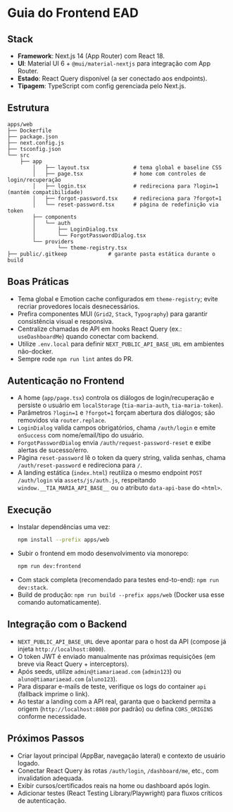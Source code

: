 # Guia do Frontend EAD

## Stack
- **Framework**: Next.js 14 (App Router) com React 18.
- **UI**: Material UI 6 + `@mui/material-nextjs` para integração com App Router.
- **Estado**: React Query disponível (a ser conectado aos endpoints).
- **Tipagem**: TypeScript com config gerenciada pelo Next.js.

## Estrutura
```
apps/web
├── Dockerfile
├── package.json
├── next.config.js
├── tsconfig.json
└── src
    ├── app
        │   ├── layout.tsx              # tema global e baseline CSS
        │   ├── page.tsx                # home com controles de login/recuperação
        │   ├── login.tsx               # redireciona para ?login=1 (mantém compatibilidade)
        │   ├── forgot-password.tsx     # redireciona para ?forgot=1
        │   └── reset-password.tsx      # página de redefinição via token
        ├── components
        │   └── auth
        │       ├── LoginDialog.tsx
        │       └── ForgotPasswordDialog.tsx
        └── providers
                └── theme-registry.tsx
├── public/.gitkeep             # garante pasta estática durante o build
```

## Boas Práticas
- Tema global e Emotion cache configurados em `theme-registry`; evite recriar provedores locais desnecessários.
- Prefira componentes MUI (`Grid2`, `Stack`, `Typography`) para garantir consistência visual e responsiva.
- Centralize chamadas de API em hooks React Query (ex.: `useDashboardMe`) quando conectar com backend.
- Utilize `.env.local` para definir `NEXT_PUBLIC_API_BASE_URL` em ambientes não-docker.
- Sempre rode `npm run lint` antes do PR.

## Autenticação no Frontend
- A home (`app/page.tsx`) controla os diálogos de login/recuperação e persiste o usuário em `localStorage` (`tia-maria-auth`, `tia-maria-token`).
- Parâmetros `?login=1` e `?forgot=1` forçam abertura dos diálogos; são removidos via `router.replace`.
- `LoginDialog` valida campos obrigatórios, chama `/auth/login` e emite `onSuccess` com nome/email/tipo do usuário.
- `ForgotPasswordDialog` envia `/auth/request-password-reset` e exibe alertas de sucesso/erro.
- Página `reset-password` lê o token da query string, valida senhas, chama `/auth/reset-password` e redireciona para `/`.
- A landing estática (`index.html`) reutiliza o mesmo endpoint `POST /auth/login` via `assets/js/auth.js`, respeitando `window.__TIA_MARIA_API_BASE__` ou o atributo `data-api-base` do `<html>`.

## Execução
- Instalar dependências uma vez:
    ```bash
    npm install --prefix apps/web
    ```
- Subir o frontend em modo desenvolvimento via monorepo:
    ```bash
    npm run dev:frontend
    ```
- Com stack completa (recomendado para testes end-to-end): `npm run dev:stack`.
- Build de produção: `npm run build --prefix apps/web` (Docker usa esse comando automaticamente).

## Integração com o Backend
- `NEXT_PUBLIC_API_BASE_URL` deve apontar para o host da API (compose já injeta `http://localhost:8000`).
- O token JWT é enviado manualmente nas próximas requisições (em breve via React Query + interceptors).
- Após seeds, utilize `admin@tiamariaead.com` (`admin123`) ou `aluno@tiamariaead.com` (`aluno123`).
- Para disparar e-mails de teste, verifique os logs do container `api` (fallback imprime o link).
- Ao testar a landing com a API real, garanta que o backend permita a origem (`http://localhost:8080` por padrão) ou defina `CORS_ORIGINS` conforme necessidade.

## Próximos Passos
- Criar layout principal (AppBar, navegação lateral) e contexto de usuário logado.
- Conectar React Query às rotas `/auth/login`, `/dashboard/me`, etc., com invalidation adequada.
- Exibir cursos/certificados reais na home ou dashboard após login.
- Adicionar testes (React Testing Library/Playwright) para fluxos críticos de autenticação.
